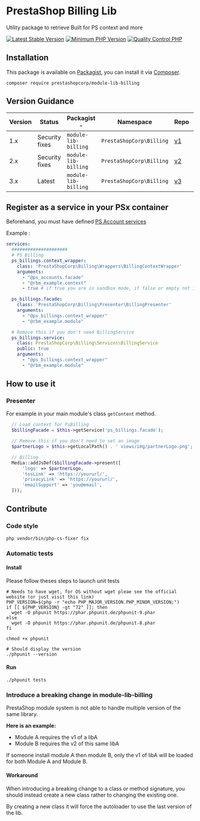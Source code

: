 # PrestaShop Billing Lib

Utility package to retrieve Built for PS context and more

[![Latest Stable Version](https://img.shields.io/packagist/v/prestashopcorp/module-lib-billing.svg?style=flat-square)](https://packagist.org/packages/prestashopcorp/module-lib-billing) [![Minimum PHP Version](https://img.shields.io/badge/php-%3E%3D%207.2.5-8892BF.svg?style=flat-square)](https://php.net/) [![Quality Control PHP](https://github.com/PrestaShopCorp/module-lib-billing/actions/workflows/billing-qc-php.yml/badge.svg)](https://github.com/PrestaShopCorp/module-lib-billing/actions/workflows/billing-qc-php.yml)

## Installation

This package is available on [Packagist](https://packagist.org/packages/prestashopcorp/module-lib-billing),
you can install it via [Composer](https://getcomposer.org).

```shell script
composer require prestashopcorp/module-lib-billing
```

## Version Guidance

| Version | Status         | Packagist -          | Namespace                | Repo             | Docs | PHP Version |
| ------- | -------------- | -------------------- | ------------------------ | ---------------- | ---- | ----------- |
| 1.x     | Security fixes | `module-lib-billing` | `PrestaShopCorp\Billing` | [v1][lib-1-repo] | N/A  | >=5.6       |
| 2.x     | Security fixes | `module-lib-billing` | `PrestaShopCorp\Billing` | [v2][lib-2-repo] | N/A  | >=7.2.5     |
| 3.x     | Latest         | `module-lib-billing` | `PrestaShopCorp\Billing` | [v3][lib-3-repo] | N/A  | >=5.6       |

[lib-1-repo]: https://github.com/PrestaShopCorp/module-lib-billing/tree/1.x
[lib-2-repo]: https://github.com/PrestaShopCorp/module-lib-billing/tree/2.x
[lib-3-repo]: https://github.com/PrestaShopCorp/module-lib-billing

## Register as a service in your PSx container

Beforehand, you must have defined [PS Account services](https://github.com/PrestaShopCorp/prestashop-accounts-installer#register-as-a-service-in-your-psx-container-recommended)

Example :

```yaml
services:
  #####################
  # PS Billing
  ps_billings.context_wrapper:
    class: 'PrestaShopCorp\Billing\Wrappers\BillingContextWrapper'
    arguments:
      - "@ps_accounts.facade"
      - "@rbm_example.context"
      - true # if true you are in sandbox mode, if false or empty not in sandbox

  ps_billings.facade:
    class: 'PrestaShopCorp\Billing\Presenter\BillingPresenter'
    arguments:
      - "@ps_billings.context_wrapper"
      - "@rbm_example.module"

  # Remove this if you don't need BillingService
  ps_billings.service:
    class: PrestaShopCorp\Billing\Services\BillingService
    public: true
    arguments:
      - "@ps_billings.context_wrapper"
      - "@rbm_example.module"
```

## How to use it

### Presenter

For example in your main module's class `getContent` method.

```php
  // Load context for PsBilling
  $billingFacade = $this->getService('ps_billings.facade');

  // Remove this if you don't need to set an image
  $partnerLogo = $this->getLocalPath() . ' views/img/partnerLogo.png';

  // Billing
  Media::addJsDef($billingFacade->present([
      'logo' => $partnerLogo,
      'tosLink' => 'https://yoururl/',
      'privacyLink' => 'https://yoururl/',
      'emailSupport' => 'you@email',
  ]));
```

## Contribute

### Code style

```
php vendor/bin/php-cs-fixer fix
```

### Automatic tests

#### Install

Please follow theses steps to launch unit tests

```
# Needs to have wget, for OS without wget pleae see the official website (or just visit this link)
PHP_VERSION=$(php -r "echo PHP_MAJOR_VERSION.PHP_MINOR_VERSION;")
if [[ ${PHP_VERSION} -gt "72" ]]; then
  wget -O phpunit https://phar.phpunit.de/phpunit-9.phar
else
  wget -O phpunit https://phar.phpunit.de/phpunit-8.phar
fi

chmod +x phpunit

# Should display the version
./phpunit --version
```

#### Run

```
./phpunit tests
```

### Introduce a breaking change in module-lib-billing

PrestaShop module system is not able to handle multiple version of the same library.

**Here is an example:**
- Module A requires the v1 of a libA 
- Module B requires the v2 of this same libA

If someone install module A then module B, only the v1 of libA will be loaded for both Module A and Module B.

#### Workaround

When introducing a breaking change to a class or method signature, you should instead create a new class rather to changing the existing one.

By creating a new class it will force the autoloader to use the last version of the lib.